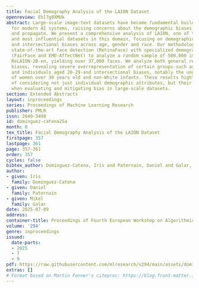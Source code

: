 ```yaml
---
title: Facial Demography Analysis of the LAION Dataset
openreview: Ehl7g8XMUk
abstract: Large-scale image-text datasets have become fundamental building blocks
  for modern AI systems, raising concerns about the demographic biases they may encode
  and propagate. We present a comprehensive analysis of LAION, one of the largest
  and most influential datasets in this domain, focusing on demographic representation
  and intersectional biases across age, gender and race. Our methodology combines
  state-of-the-art face detection (RetinaFace) with specialized demographic classifiers
  (FairFace and EMO-AffectNet) to analyze a random sample of 500,000 image URLs from
  ReLAION-2B-en, yielding over 37,000 faces. We analyze both general representational
  biases, revealing severe overrepresentation of certain groups-such as white people
  and individuals aged 20-29-and intersectional biases, notably the underrepresentation
  of women over 30 years old and non-White infants. These results highlight the importance
  of considering not just individual demographic attributes, but their intersections
  when evaluating and mitigating bias in large-scale datasets.
section: Extended Abstracts
layout: inproceedings
series: Proceedings of Machine Learning Research
publisher: PMLR
issn: 2640-3498
id: dominguez-catena25a
month: 0
tex_title: Facial Demography Analysis of the LAION Dataset
firstpage: 357
lastpage: 361
page: 357-361
order: 357
cycles: false
bibtex_author: Dominguez-Catena, Iris and Paternain, Daniel and Galar, Mikel
author:
- given: Iris
  family: Dominguez-Catena
- given: Daniel
  family: Paternain
- given: Mikel
  family: Galar
date: 2025-07-09
address:
container-title: Proceedings of Fourth European Workshop on Algorithmic Fairness
volume: '294'
genre: inproceedings
issued:
  date-parts:
  - 2025
  - 7
  - 9
pdf: https://raw.githubusercontent.com/mlresearch/v294/main/assets/dominguez-catena25a/dominguez-catena25a.pdf
extras: []
# Format based on Martin Fenner's citeproc: https://blog.front-matter.io/posts/citeproc-yaml-for-bibliographies/
---
```

